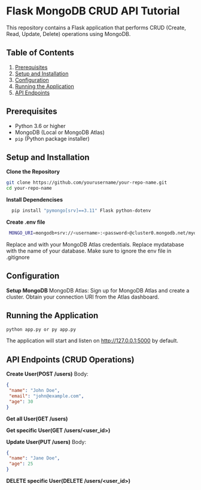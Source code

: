 # Flask MongoDB CRUD API Tutorial

This repository contains a Flask application that performs CRUD (Create, Read, Update, Delete) operations using MongoDB.

## Table of Contents

1. [Prerequisites](#prerequisites)
2. [Setup and Installation](#setup-and-installation)
3. [Configuration](#configuration)
4. [Running the Application](#running-the-application)
5. [API Endpoints](#api-endpoints-crud-operations)

## Prerequisites

- Python 3.6 or higher
- MongoDB (Local or MongoDB Atlas)
- `pip` (Python package installer)

## Setup and Installation

  **Clone the Repository**

   ```bash
   git clone https://github.com/yourusername/your-repo-name.git
   cd your-repo-name
   ```

  **Install Dependencises**
  ```bash
    pip install "pymongo[srv]==3.11" Flask python-dotenv
   ```

  **Create .env file**
  ```bash
   MONGO_URI=mongodb+srv://<username>:<password>@cluster0.mongodb.net/mydatabase?retryWrites=true&w=majority
   ```
  Replace <username> and <password> with your MongoDB Atlas credentials.
  Replace mydatabase with the name of your database.
  Make sure to ignore the env file in .gitignore

## Configuration

  **Setup MongoDB**
  MongoDB Atlas: Sign up for MongoDB Atlas and create a cluster. Obtain your connection URI from the Atlas dashboard.

## Running the Application

   ```bash
   python app.py or py app.py
   ```
  The application will start and listen on http://127.0.0.1:5000 by default.

## API Endpoints (CRUD Operations)

   **Create User(POST /users)**
   Body:
   ```json
   {
    "name": "John Doe",
    "email": "john@example.com",
    "age": 30
  }
   ```

   **Get all User(GET /users)**
   
   **Get specific User(GET /users/<user_id>)**
    
   **Update User(PUT /users)**
   Body:
   ```json
   {
    "name": "Jane Doe",
    "age": 25
  }
   ```

  **DELETE specific User(DELETE /users/<user_id>)**


  



